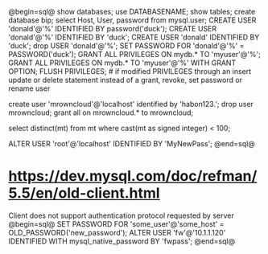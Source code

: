 @begin=sql@
show databases;
use DATABASENAME;
show tables;
create database bip;
select Host, User, password from mysql.user;
CREATE USER 'donald'@'%' IDENTIFIED BY password('duck');
CREATE USER 'donald'@'%' IDENTIFIED BY 'duck';
CREATE USER 'donald' IDENTIFIED BY 'duck';
drop USER 'donald'@'%';
SET PASSWORD FOR 'donald'@'%' = PASSWORD('duck');
GRANT ALL PRIVILEGES ON mydb.* TO 'myuser'@'%';
GRANT ALL PRIVILEGES ON mydb.* TO 'myuser'@'%' WITH GRANT OPTION;
FLUSH PRIVILEGES; # if modified PRIVILEGES through an insert update or delete statement instead of a grant, revoke, set password or rename user

create user 'mrowncloud'@'localhost' identified by 'habon123.';
drop user mrowncloud;
grant all on mrowncloud.* to mrowncloud;

select distinct(mt) from mt where cast(mt as signed integer) < 100;

ALTER USER 'root'@'localhost' IDENTIFIED BY 'MyNewPass'; 
@end=sql@



# https://dev.mysql.com/doc/refman/5.5/en/old-client.html
Client does not support authentication protocol requested by server
@begin=sql@
SET PASSWORD FOR 'some_user'@'some_host' = OLD_PASSWORD('new_password'); 
ALTER USER 'fw'@'10.1.1.120' IDENTIFIED WITH mysql_native_password BY 'fwpass';
@end=sql@

